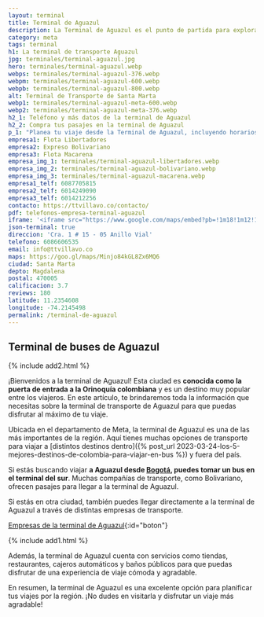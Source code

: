 ```yaml
---
layout: terminal
title: Terminal de Aguazul
description: La Terminal de Aguazul es el punto de partida para explorar una de las regiones más hermosas de Colombia. ¡Conócelo! Te damos todos sus datos
category: meta
tags: terminal
h1: La terminal de transporte Aguazul
jpg: terminales/terminal-aguazul.jpg
hero: terminales/terminal-aguazul.webp
webps: terminales/terminal-aguazul-376.webp
webpm: terminales/terminal-aguazul-600.webp
webpb: terminales/terminal-aguazul-800.webp
alt: Terminal de Transporte de Santa Marta
webp1: terminales/terminal-aguazul-meta-600.webp
webp2: terminales/terminal-aguazul-meta-376.webp
h2_1: Teléfono y más datos de la terminal de Aguazul
h2_2: Compra tus pasajes en la terminal de Aguazul
p_1: "Planea tu viaje desde la Terminal de Aguazul, incluyendo horarios de autobuses, tarifas, conexiones de transporte y mucho más."
empresa1: Flota Libertadores
empresa2: Expreso Bolivariano
empresa3: Flota Macarena
empresa_img_1: terminales/terminal-aguazul-libertadores.webp
empresa_img_2: terminales/terminal-aguazul-bolivariano.webp
empresa_img_3: terminales/terminal-aguazul-macarena.webp
empresa1_telf: 6087705815
empresa2_telf: 6014249090
empresa3_telf: 6014212256
contacto: https://ttvillavo.co/contacto/
pdf: telefonos-empresa-terminal-aguazul
iframe: '<iframe src="https://www.google.com/maps/embed?pb=!1m18!1m12!1m3!1d2813.8922828255536!2d-73.60498287795224!3d4.132585672155224!2m3!1f0!2f0!3f0!3m2!1i1024!2i768!4f13.1!3m3!1m2!1s0x8e3e2e87b3e148e9%3A0x85b4d8b4e509c14a!2sTerminal%20de%20Transportes%20de%20Aguazul!5e0!3m2!1ses!2sco!4v1677246006629!5m2!1ses!2sco" width="100%" height="450" style="border:0;" allowfullscreen="" loading="lazy" referrerpolicy="no-referrer-when-downgrade"></iframe>'
json-terminal: true
direccion: 'Cra. 1 # 15 - 05 Anillo Vial'
telefono: 6086606535
email: info@ttvillavo.co
maps: https://goo.gl/maps/Minjo84kGL8Zx6MQ6
ciudad: Santa Marta
depto: Magdalena
postal: 470005
calificacion: 3.7
reviews: 180
latitude: 11.2354608
longitude: -74.2145498
permalink: /terminal-de-aguazul
---
```

## Terminal de buses de Aguazul

{% include add2.html %}

¡Bienvenidos a la terminal de Aguazul! Esta ciudad es **conocida como la puerta de entrada a la Orinoquía colombiana** y es un destino muy popular entre los viajeros. En este artículo, te brindaremos toda la información que necesitas sobre la terminal de transporte de Aguazul para que puedas disfrutar al máximo de tu viaje.

Ubicada en el departamento de Meta, la terminal de Aguazul es una de las más importantes de la región. Aquí tienes muchas opciones de transporte para viajar a [distintos destinos dentro]({% post_url 2023-03-24-los-5-mejores-destinos-de-colombia-para-viajar-en-bus %}) y fuera del país.

Si estás buscando viajar **a Aguazul desde [Bogotá]({{site.baseurl}}/terminal-de-bogota), puedes tomar un bus en el terminal del sur**. Muchas compañías de transporte, como Bolivariano, ofrecen pasajes para llegar a la terminal de Aguazul.

Si estás en otra ciudad, también puedes llegar directamente a la terminal de Aguazul a través de distintas empresas de transporte.

[Empresas de la terminal de Aguazul]({{page.url}}/{{page.pdf}}){:id="boton"}

{% include add1.html %}

Además, la terminal de Aguazul cuenta con servicios como tiendas, restaurantes, cajeros automáticos y baños públicos para que puedas disfrutar de una experiencia de viaje cómoda y agradable.

En resumen, la terminal de Aguazul es una excelente opción para planificar tus viajes por la región. ¡No dudes en visitarla y disfrutar un viaje más agradable!

